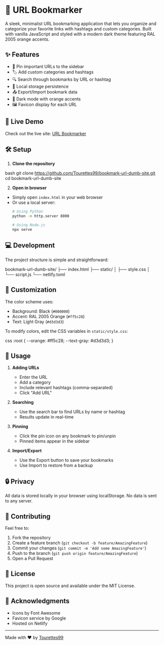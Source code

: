 # 🔖 URL Bookmarker

A sleek, minimalist URL bookmarking application that lets you organize and categorize your favorite links with hashtags and custom categories. Built with vanilla JavaScript and styled with a modern dark theme featuring RAL 2005 orange accents.

## ✨ Features

- 📌 Pin important URLs to the sidebar
- 🏷️ Add custom categories and hashtags
- 🔍 Search through bookmarks by URL or hashtag
- 💾 Local storage persistence
- 📤 Export/Import bookmark data
- 🌙 Dark mode with orange accents
- 🖼️ Favicon display for each URL

## 🚀 Live Demo

Check out the live site: [URL Bookmarker](https://your-netlify-url-here.netlify.app)

## 🛠️ Setup

1. **Clone the repository**

bash
git clone https://github.com/Tourettes99/bookmark-url-dumb-site.git
cd bookmark-url-dumb-site

2. **Open in browser**
- Simply open `index.html` in your web browser
- Or use a local server:
  ```bash
  # Using Python
  python -m http.server 8000
  
  # Using Node.js
  npx serve
  ```

## 💻 Development

The project structure is simple and straightforward:

bookmark-url-dumb-site/
├── index.html
├── static/
│ ├── style.css
│ └── script.js
└── netlify.toml

## 🎨 Customization

The color scheme uses:
- Background: Black (`#000000`)
- Accent: RAL 2005 Orange (`#ff5c28`)
- Text: Light Gray (`#d3d3d3`)

To modify colors, edit the CSS variables in `static/style.css`:

css
:root {
--orange: #ff5c28;
--text-gray: #d3d3d3;
}

## 📱 Usage

1. **Adding URLs**
   - Enter the URL
   - Add a category
   - Include relevant hashtags (comma-separated)
   - Click "Add URL"

2. **Searching**
   - Use the search bar to find URLs by name or hashtag
   - Results update in real-time

3. **Pinning**
   - Click the pin icon on any bookmark to pin/unpin
   - Pinned items appear in the sidebar

4. **Import/Export**
   - Use the Export button to save your bookmarks
   - Use Import to restore from a backup

## 🔒 Privacy

All data is stored locally in your browser using localStorage. No data is sent to any server.

## 🤝 Contributing

Feel free to:
1. Fork the repository
2. Create a feature branch (`git checkout -b feature/AmazingFeature`)
3. Commit your changes (`git commit -m 'Add some AmazingFeature'`)
4. Push to the branch (`git push origin feature/AmazingFeature`)
5. Open a Pull Request

## 📄 License

This project is open source and available under the MIT License.

## 👏 Acknowledgments

- Icons by Font Awesome
- Favicon service by Google
- Hosted on Netlify

---
Made with ❤️ by [Tourettes99](https://github.com/Tourettes99)